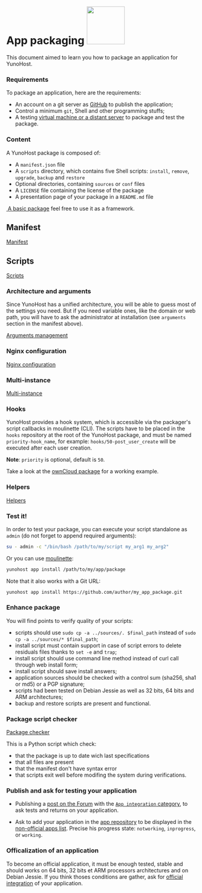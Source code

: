 # App packaging <img src="https://yunohost.org/images/yunohost_package.png" width=100/>

This document aimed to learn you how to package an application for YunoHost.

### Requirements
To package an application, here are the requirements:
* An account on a git server as [GitHub](https://github.com/) to publish the application;
* Control a minimum `git`, Shell and other programming stuffs;
* A testing [virtual machine or a distant server](/install_en) to package and test the package.

### Content
A YunoHost package is composed of:

* A `manifest.json` file
* A `scripts` directory, which contains five Shell scripts: `install`, `remove`, `upgrade`, `backup` and `restore`
* Optional directories, containing `sources` or `conf` files
* A `LICENSE` file containing the license of the package
* A presentation page of your package in a `README.md` file

<a class="btn btn-lg btn-default" href="https://github.com/YunoHost/example_ynh"> A basic package</a>
feel free to use it as a framework.

## Manifest
<a class="btn btn-lg btn-default" href="packaging_apps_manifest_en">Manifest</a>

## Scripts
<a class="btn btn-lg btn-default" href="packaging_apps_scripts_en">Scripts</a>

### Architecture and arguments
Since YunoHost has a unified architecture, you will be able to guess most of the settings you need. But if you need variable ones, like the domain or web path, you will have to ask the administrator at installation (see `arguments` section in the manifest above).

<a class="btn btn-lg btn-default" href="packaging_apps_arguments_management_en">Arguments management</a>

### Nginx configuration
<a class="btn btn-lg btn-default" href="packaging_apps_nginx_conf_en">Nginx configuration</a>

### Multi-instance
<a class="btn btn-lg btn-default" href="packaging_apps_multiinstance_en">Multi-instance</a>

### Hooks
YunoHost provides a hook system, which is accessible via the packager's script callbacks in moulinette (CLI).
The scripts have to be placed in the `hooks` repository at the root of the YunoHost package, and must be named `priority-hook_name`, for example: `hooks/50-post_user_create` will be executed after each user creation.

**Note**: `priority` is optional, default is `50`.

Take a look at the [ownCloud package](https://github.com/Kloadut/owncloud_ynh) for a working example.

### Helpers
<a class="btn btn-lg btn-default" href="packaging_apps_helpers_en">Helpers</a>

### Test it!
In order to test your package, you can execute your script standalone as `admin` (do not forget to append required arguments):
```bash
su - admin -c "/bin/bash /path/to/my/script my_arg1 my_arg2"
```

Or you can use [moulinette](/moulinette_en):
```bash
yunohost app install /path/to/my/app/package
```
Note that it also works with a Git URL:
```bash
yunohost app install https://github.com/author/my_app_package.git
```

### Enhance package
You will find points to verify quality of your scripts:
* scripts should use `sudo cp -a ../sources/. $final_path` instead of `sudo cp -a ../sources/* $final_path`;
* install script must contain support in case of script errors to delete residuals files thanks to `set -e` and `trap`;
* install script should use command line method instead of curl call through web install form;
* install script should save install answers;
* application sources should be checked with a control sum (sha256, sha1 or md5) or a PGP signature;
* scripts had been tested on Debian Jessie as well as 32 bits, 64 bits and ARM architectures;
* backup and restore scripts are present and functional.

### Package script checker
<a class="btn btn-lg btn-default" href="https://github.com/YunoHost/package_checker">Package checker</a>

This is a Python script which check:
* that the package is up to date wich last specifications
* that all files are present
* that the manifest don't have syntax error
* that scripts exit well before modifing the system during verifications.

### Publish and ask for testing your application
* Publishing a [post on the Forum](https://forum.yunohost.org/) with the [`App integration` category](https://forum.yunohost.org/c/app-integration), to ask tests and returns on your application.

* Ask to add your application in the [app repository](https://github.com/YunoHost/apps) to be displayed in the [non-official apps list](https://yunohost.org/#/apps_in_progress_en). Precise his progress state: `notworking`, `inprogress`, or `working`.

### Officalization of an application
To become an official application, it must be enough tested, stable and should works on 64 bits, 32 bits et ARM processors architectures and on Debian Jessie. If you think thoses conditions are gather, ask for [official integration](https://github.com/YunoHost/apps) of your application.
